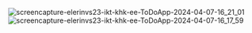 ![screencapture-elerinvs23-ikt-khk-ee-ToDoApp-2024-04-07-16_21_01](https://github.com/elerinnoorkoiv/ToDoApp/assets/145442271/d8eed4fe-8278-4344-9313-4a012cb7c42d)
![screencapture-elerinvs23-ikt-khk-ee-ToDoApp-2024-04-07-16_17_59](https://github.com/elerinnoorkoiv/ToDoApp/assets/145442271/e9465084-9f3a-4ef1-ac2c-e8df6711de0d)
